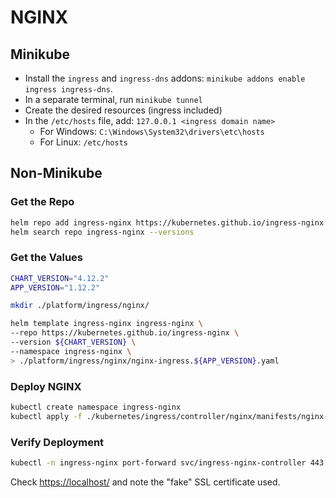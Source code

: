 
# NGINX

## Minikube

- Install the `ingress` and `ingress-dns` addons: `minikube addons enable ingress ingress-dns`.
- In a separate terminal, run `minikube tunnel`
- Create the desired resources (ingress included)
- In the `/etc/hosts` file, add: `127.0.0.1 <ingress domain name>`
  - For Windows: `C:\Windows\System32\drivers\etc\hosts`
  - For Linux: `/etc/hosts`

## Non-Minikube

### Get the Repo

```bash
helm repo add ingress-nginx https://kubernetes.github.io/ingress-nginx
helm search repo ingress-nginx --versions
```

### Get the Values

```bash
CHART_VERSION="4.12.2"
APP_VERSION="1.12.2"

mkdir ./platform/ingress/nginx/

helm template ingress-nginx ingress-nginx \
--repo https://kubernetes.github.io/ingress-nginx \
--version ${CHART_VERSION} \
--namespace ingress-nginx \
> ./platform/ingress/nginx/nginx-ingress.${APP_VERSION}.yaml
```

### Deploy NGINX

```bash
kubectl create namespace ingress-nginx
kubectl apply -f ./kubernetes/ingress/controller/nginx/manifests/nginx-ingress.${APP_VERSION}.yaml
```

### Verify Deployment

```bash
kubectl -n ingress-nginx port-forward svc/ingress-nginx-controller 443
```

Check <https://localhost/> and note the "fake" SSL certificate used.
